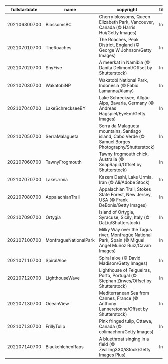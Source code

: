 |fullstartdate|name|copyright|title|image|
|--|--|--|--|--|
202106300700|BlossomsBC|Cherry blossoms, Queen Elizabeth Park, Vancouver, Canada (© Harris Hui/Getty Images)|Info|![](/en-AU/2021/07/202106300700BlossomsBC.jpg)|
202107010700|TheRoaches|The Roaches, Peak District, England (© George W Johnson/Getty Images)|Info|![](/en-AU/2021/07/202107010700TheRoaches.jpg)|
202107020700|ShyFive|A meerkat in Namibia (© Danita Delimont/Offset by Shutterstock)|Info|![](/en-AU/2021/07/202107020700ShyFive.jpg)|
202107030700|WakatobiNP|Wakatobi National Park, Indonesia (© Fabio Lamanna/Alamy)|Info|![](/en-AU/2021/07/202107030700WakatobiNP.jpg)|
202107040700|LakeSchreckseeBY|Lake Schrecksee, Allgäu Alps, Bavaria, Germany (© Andreas Hagspiel/EyeEm/Getty Images)|Info|![](/en-AU/2021/07/202107040700LakeSchreckseeBY.jpg)|
202107050700|SerraMalagueta|Serra da Malagueta mountains, Santiago island, Cabo Verde (© Samuel Borges Photography/Shutterstock)|Info|![](/en-AU/2021/07/202107050700SerraMalagueta.jpg)|
202107060700|TawnyFrogmouth|Tawny frogmouth chick, Australia (© SnapRapid/Offset by Shutterstock)|Info|![](/en-AU/2021/07/202107060700TawnyFrogmouth.jpg)|
202107070700|LakeUrmia|Kazem Dashi, Lake Urmia, Iran (© Ali/Adobe Stock)|Info|![](/en-AU/2021/07/202107070700LakeUrmia.jpg)|
202107080700|AppalachianTrail|Appalachian Trail, Stokes State Forest, New Jersey, USA (© Frank DeBonis/Getty Images)|Info|![](/en-AU/2021/07/202107080700AppalachianTrail.jpg)|
202107090700|Ortygia|Island of Ortygia, Syracuse, Sicily, Italy (© DaLiu/Shutterstock)|Info|![](/en-AU/2021/07/202107090700Ortygia.jpg)|
202107100700|MonfragueNationalPark|Milky Way over the Tagus river, Monfragüe National Park, Spain (© Miguel Angel Muñoz Ruiz/Cavan Images)|Info|![](/en-AU/2021/07/202107100700MonfragueNationalPark.jpg)|
202107110700|SpiralAloe|Spiral aloe (© David Madison/Getty Images)|Info|![](/en-AU/2021/07/202107110700SpiralAloe.jpg)|
202107120700|LighthouseWave|Lighthouse of Felgueiras, Porto, Portugal (© Stephan Zirwes/Offset by Shutterstock)|Info|![](/en-AU/2021/07/202107120700LighthouseWave.jpg)|
202107130700|OceanView|Mediterranean Sea from Cannes, France (© Anthony Lanneretonne/Offset by Shutterstock)|Info|![](/en-AU/2021/07/202107130700OceanView.jpg)|
202107130700|FrillyTulip|Pink fringed tulip, Ottawa, Canada (© colimachon/Getty Images)|Info|![](/en-AU/2021/07/202107130700FrillyTulip.jpg)|
202107140700|BlaukehlchenRaps|A bluethroat singing in a field (© Zwilling330/iStock/Getty Images Plus)|Info|![](/en-AU/2021/07/202107140700BlaukehlchenRaps.jpg)|
